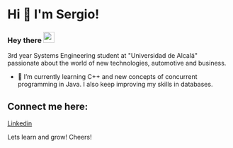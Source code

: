 # Hi 👋 I'm Sergio!
### Hey there <img src="https://media.giphy.com/media/hvRJCLFzcasrR4ia7z/giphy.gif" width="25px">
  3rd year Systems Engineering student at "Universidad de Alcalá" passionate about the world of new technologies, automotive and business.

- 🌱 I’m currently learning C++ and new concepts of concurrent programming in Java. 
     I also keep improving my skills in databases.

## Connect me here:
[Linkedin](https://www.linkedin.com/in/sergiopicazoserrano/)

Lets learn and grow!
Cheers!

